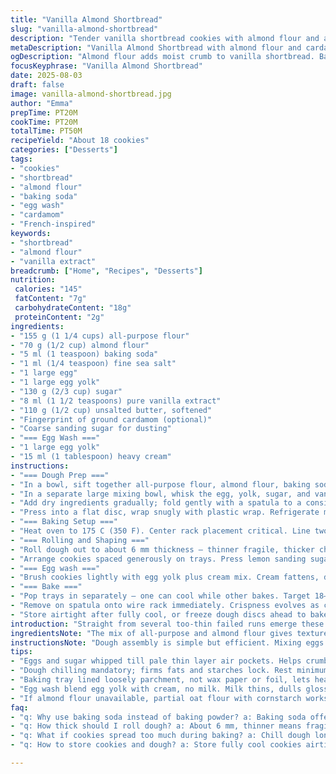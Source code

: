 ```yaml
---
title: "Vanilla Almond Shortbread"
slug: "vanilla-almond-shortbread"
description: "Tender vanilla shortbread cookies with almond flour and a hint of cardamom. Flaky, buttery texture with crispy edges and just enough sweetness. Uses baking soda instead of baking powder for a subtle lift. Egg yolk and vanilla create richness. A sprinkle of coarse sugar on top adds crunch and sparkle. Chill dough for 45 minutes to prevent spreading. Bake until edges turn golden brown and centers set but soft. Adapted proportions for balance with almond flour. Milk in wash replaced by cream for gloss."
metaDescription: "Vanilla Almond Shortbread with almond flour and cardamom for texture. Uses baking soda for subtle lift. Chill dough, egg wash with cream for glossy finish."
ogDescription: "Almond flour adds moist crumb to vanilla shortbread. Baking soda lifts gently; chill dough well. Egg yolk wash with cream gives shine. Watch edges, smell cues guide."
focusKeyphrase: "Vanilla Almond Shortbread"
date: 2025-08-03
draft: false
image: vanilla-almond-shortbread.jpg
author: "Emma"
prepTime: PT20M
cookTime: PT20M
totalTime: PT50M
recipeYield: "About 18 cookies"
categories: ["Desserts"]
tags:
- "cookies"
- "shortbread"
- "almond flour"
- "baking soda"
- "egg wash"
- "cardamom"
- "French-inspired"
keywords:
- "shortbread"
- "almond flour"
- "vanilla extract"
breadcrumb: ["Home", "Recipes", "Desserts"]
nutrition: 
 calories: "145"
 fatContent: "7g"
 carbohydrateContent: "18g"
 proteinContent: "2g"
ingredients:
- "155 g (1 1/4 cups) all-purpose flour"
- "70 g (1/2 cup) almond flour"
- "5 ml (1 teaspoon) baking soda"
- "1 ml (1/4 teaspoon) fine sea salt"
- "1 large egg"
- "1 large egg yolk"
- "130 g (2/3 cup) sugar"
- "8 ml (1 1/2 teaspoons) pure vanilla extract"
- "110 g (1/2 cup) unsalted butter, softened"
- "Fingerprint of ground cardamom (optional)"
- "Coarse sanding sugar for dusting"
- "=== Egg Wash ==="
- "1 large egg yolk"
- "15 ml (1 tablespoon) heavy cream"
instructions:
- "=== Dough Prep ==="
- "In a bowl, sift together all-purpose flour, almond flour, baking soda, salt, and cardamom if using. Mix dry well to distribute."
- "In a separate large mixing bowl, whisk the egg, yolk, sugar, and vanilla with an electric mixer or vigorous hand whisk until pale and slightly thickened — don’t overbeat. Soft butter chunks slip in next. Blend until combined but avoid warming the butter too much."
- "Add dry ingredients gradually; fold gently with a spatula to a consistent dough. Resist temptation to knead — want tender crumb, not tough chew."
- "Press into a flat disc, wrap snugly with plastic wrap. Refrigerate minimum 45 minutes. Chilling firms butter, arrests spread in oven, and develops flavor."
- "=== Baking Setup ==="
- "Heat oven to 175 C (350 F). Center rack placement critical. Line two baking trays with parchment to catch buttery drips and any spreading. Dust a work surface lightly with flour."
- "=== Rolling and Shaping ==="
- "Roll dough out to about 6 mm thickness — thinner fragile, thicker chewy. Use a 7.5 cm (3 inch) fluted cookie cutter. Reroll scraps once — overworking dries dough."
- "Arrange cookies spaced generously on trays. Press lemon sanding sugar or coarse sugar atop each for crunch and sparkle. Eggs and sugar create gloss and color through Maillard reaction."
- "=== Egg wash ==="
- "Brush cookies lightly with egg yolk plus cream mix. Cream fattens, deepens color, and adds sheen over milk, which thins paint and dulls finish."
- "=== Bake ==="
- "Pop trays in separately — one can cool while other bakes. Target 18–22 minutes but watch edges. When edges blush golden brown yet centers remain pale and set — firm to touch but not hard — ready. Oven varies, so jiggle cookie gently; if it cracks, done. Smell rich vanilla and butter, a slight caramelization."
- "Remove on spatula onto wire rack immediately. Crispness evolves as cookies cool — warm equals delicate, cooling yields snap."
- "Store airtight after fully cool, or freeze dough discs ahead to bake fresh luxury later."
introduction: "Straight from several too-thin failed runs emerge these sturdy little vanilla shortbread biscuits. Tried adding almond flour for textural complexity and it hit home. Baking soda, not powder — subtle lift, airy crumb without puffing up. This mix resists oozing if rested long enough; chilling helps shape and flavor deepen. The vanilla isn’t just an extract lifter here, it's pivotal for that snug, almost nutty aroma. A bit of cardamom optional but my quiet kick. Egg yolks for silkiness, butter... well, butter. The egg wash swap from usual milk brought some shine — proof that all liquids aren’t equal. You’ll hear the crackle before bite — that satisfying contrast between crumb and sugar crystals. Nothing fancy but honest and sturdy critics can rally behind these. Nut substitution? Almond flour went well with the vanilla but oat flour can be a stand-in if needed, though texture changes noticeably. Emerged from fridge firm but pliable, dough obeys. Timing’s about sight and touch; watch your oven spots and edges. The scent alone tells you when to pull, not the minute hand. A million times over I learned: chilling is non-negotiable, don’t skip. And reroll scraps minimally or risk chewiness creeping in. Bake hot but precise. Finger pressure test is your friend."
ingredientsNote: "The mix of all-purpose and almond flour gives texture and taste layers; almond flour adds moistness but reduces gluten, preventing tough cookies if routine kneading is avoided. Baking soda replaces baking powder to add subtle lift without leaving typical metallic or bitter aftertastes. Salt sharpens sweetness and rounds out vanilla. Using both whole eggs and extra yolks boosts fat and richness; skip the whites here—dry, bland effect if swapped. Butter needs to be softened, not melted; warm butter fights structure. Vanilla extract is best pure, real stuff, no imitation. Sugar level balances sweetness without overshadowing—could substitute coconut sugar or maple sugar for a nuanced flavor and color change. The cream in egg wash helps gloss better than milk; it's a simple upgrade for visual appeal. Coarse sugar topping isn’t just decoration, it adds texture tension between crumb softness and crystalline crunch. Cardamom optional but an elegant twist, folding well with vanilla bean character. If allergies prevent almond flour, try a blend of oat flour and cornstarch but expect a slightly denser outcome. Make dough in batches if kitchen warms quickly to keep butter stable."
instructionsNote: "Dough assembly is simple but efficient. Mixing eggs and sugar till pale ensures some airiness—crucial for that tender shortbread bite. Folding in butter last avoids overworking; mixing flour too much activates gluten, toughening final biscuit. Wrapping dough and chilling — don’t skip, seriously — is key to prevent spreading and promotes flavor melding. Rolling should be generous with flour but not aggressive; persistent sticking means flour excess, which dries dough. Shape quickly, reroll scraps gently. Egg wash isn’t a gimmick; it aids color and texture in finishing. Baking temperature monitored—175 C instead of 180 C slows edge burn risk, giving even color. Visual signs outmatch timers: edges amber, center matte but set, slight crack when bent. Pull out too early, doughy middle ruins bite; too late, crumb hardens. Cooling on rack stops carryover bake and keeps bottom crisp, no steaming. Store airtight away from humidity or biscuits go limp. Planning ahead? Freeze dough wrapped tightly, roll and bake fresh; better than pre-baked cookies sogging overnight. The little things — texture contrast, aromatic lifts, gloss — matter. Experienced hands feel dough and watch heat, trusting senses over stopwatch every time."
tips:
- "Eggs and sugar whipped till pale thin layer air pockets. Helps crumb lightness but stop just shy of mousse; overbeat breaks texture. Butter chunks folded in cold, not melted or too soft or oils separate. Timing butter temp by touch critical; firm yet pliable."
- "Dough chilling mandatory; firms fats and starches lock. Rest minimum 45 minutes, longer makes dough less sticky but risks drying if uncovered. Wrapped tightly in plastic stops fridge odors seeping in. Shape dough cold or it’s greasy mess. Re-roll scraps only once after rest, too much folding works gluten tough."
- "Baking tray lined loosely parchment, not wax paper or foil, lets heat distribute well. Oven temp 175 C not 180 or edges burn fast. Placement center rack best for even heat and color. Track visually for amber edges and matte centers. Flick cookie gently; cracks present means cooked through. Smell cues vanilla and caramelize butter must signal end."
- "Egg wash blend egg yolk with cream, no milk. Milk thins, dulls gloss and color. Cream fattens and deepens surface sheen with Maillard reaction. Brush sparingly or sugars lose crunch. Apply right before bake—too early softens sugar crystals. Cream lasts longer under intense oven heat."
- "If almond flour unavailable, partial oat flour with cornstarch works but expect dense crumb and less moist. Coconut sugar can swap refined sugars for earthy tone but shifts color darker. Cardamom optional; skip if no interest but adds complex nutty spice. Dough mix done in small batches when kitchen warm keeps butter from melting and dough sticky which ruins texture."
faq:
- "q: Why use baking soda instead of baking powder? a: Baking soda offers subtle lift without metallic or bitter aftertaste. Needs acidic balance sometimes, here egg yolk acidity sufficient. Gives crumb airy but stays crumbly, avoids puffiness typical of powders. Small doses only; too much reaction spoils taste."
- "q: How thick should I roll dough? a: About 6 mm, thinner means fragile cookies prone to break. Thicker yields chewier texture but can underbake center. Watch visually edges for color cues over timing alone. Use fluted cutter 7.5 cm for uniform baking. Keep flour light on surface, excess dries dough fast."
- "q: What if cookies spread too much during baking? a: Chill dough longer, butter warmens structure. Overworked gluten or too soft butter causes spread. Check fridge temp, maybe chill trays too. Use parchment, not greased pans; grease encourages spread. Flatten dough gently; pressing too hard compresses fats enabling melt faster in oven."
- "q: How to store cookies and dough? a: Store fully cool cookies airtight room temp or fridge; humidity makes soft. Freeze baked cookies a week max, re-crisp in low oven before eating. Dough discs wrap plastic tight, freeze months. Thaw in fridge before cutting. No double freeze. Cookie freshness linked to airtight storage."

---
```

